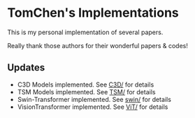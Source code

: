 # TomChen's Implementations

This is my personal implementation of several papers.

Really thank those authors for their wonderful papers & codes!

## Updates

- C3D Models implemented. See [C3D/](./C3D/README.md) for details
- TSM Models implemented. See [TSM/](./TSM/README.md) for details
- Swin-Transformer implemented. See [swin/](./swin/README.md) for details
- VisionTransformer implemented. See [ViT/](./ViT/README.md) for details

